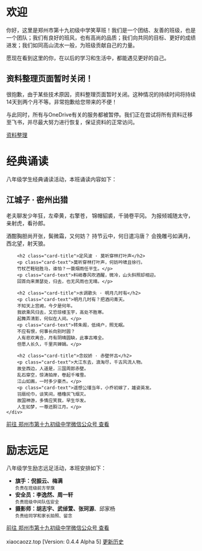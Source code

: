 # 欢迎

你好，这里是郑州市第十九初级中学笑草班！我们是一个团结、友善的班级，也是一个团队；我们有良好的班风，也有高尚的品质；我们向共同的目标、更好的成绩进发；我们如同高山流水一般，为班级贡献自己的力量。

愿现在看到这里的你，在以后的学习和生活中，都能遇见更好的自己。

<div class="card bg-danger text-white">
    <div class="card-body">
        <h2 class="card-title text-white">资料整理页面暂时关闭！</h2>
        <p class="card-text">很抱歉，由于某些技术原因，资料整理页面暂时关闭。这种情况的持续时间将持续14天到两个月不等。非常抱歉给您带来的不便！</p>
        <p class="card-text">与此同时，所有与OneDrive有关的服务都被暂停。我们正在尝试将所有资料迁移至飞书，并尽最大努力进行恢复，保证资料的正常访问。</p>
        <div class="card-text d-grid">
            <a type="button" class="btn btn-primary btn-block mb-2 disabled" href="/资料整理">资料整理</a>
        </div>
    </div>
</div>

# 经典诵读

<div class="mb-3" id="activityStatus_2"></div>

<script>
var date = new Date(2023, 3, 20, 16, 10);  // 设置活动开始时间
var endTime = new Date(2023, 3, 20, 18, 30); // 设置活动结束时间
var now = new Date();   // 获取当前时间

if (now < date) {
  document.getElementById("activityStatus_2").innerHTML = '<span class="badge bg-secondary">2023年4月20日｜活动准备中</span>';
} else if (now >= date && now <= endTime) {
  document.getElementById("activityStatus_2").innerHTML = '<span class="badge bg-success">2023年4月20日｜活动进行中</span>';
} else {
  document.getElementById("activityStatus_2").innerHTML = '<span class="badge bg-danger">2023年4月20日｜活动已结束</span>';
}
</script>

八年级学生经典诵读活动，本班诵读内容如下：

<div class="card">
    <div class="card-body">
        <h2 class="card-title">江城子 · 密州出猎</h2>
        <p class="card-text">老夫聊发少年狂，左牵黄，右擎苍，
        锦帽貂裘，千骑卷平冈。
        为报倾城随太守，亲射虎，看孙郎。</p>
        <p class="card-text">酒酣胸胆尚开张，鬓微霜，又何妨？
        持节云中，何日遣冯唐？
        会挽雕弓如满月，西北望，射天狼。</p>
        
        <h2 class="card-title">定风波 · 莫听穿林打叶声</h2>
        <p class="card-text">莫听穿林打叶声，何妨吟啸且徐行。
        竹杖芒鞋轻胜马，谁怕？一蓑烟雨任平生。</p>
        <p class="card-text">料峭春风吹酒醒，微冷，山头斜照却相迎。
        回首向来萧瑟处，归去，也无风雨也无晴。</p>
        
        <h2 class="card-title">水调歌头 · 明月几时有</h2>
        <p class="card-text">明月几时有？把酒问青天。
        不知天上宫阙，今夕是何年。
        我欲乘风归去，又恐琼楼玉宇，高处不胜寒。
        起舞弄清影，何似在人间。</p>
        <p class="card-text">转朱阁，低绮户，照无眠。
        不应有恨，何事长向别时圆？
        人有悲欢离合，月有阴晴圆缺，此事古难全。
        但愿人长久，千里共婵娟。</p>
        
        <h2 class="card-title">念奴娇 · 赤壁怀古</h2>
        <p class="card-text">大江东去，浪淘尽，千古风流人物。
        故垒西边，人道是，三国周郎赤壁。
        乱石穿空，惊涛拍岸，卷起千堆雪。
        江山如画，一时多少豪杰。</p>
        <p class="card-text">遥想公瑾当年，小乔初嫁了，雄姿英发。
        羽扇纶巾，谈笑间，樯橹灰飞烟灭。
        故国神游，多情应笑我，早生华发。
        人生如梦，一尊还酹江月。</p>
    </div>
</div>
<div class="d-grid mt-3">
    <a type="button" class="btn btn-primary btn-block" href="https://mp.weixin.qq.com/s/MlI9AYINiG9FJ7bXxvEajg">前往 郑州市第十九初级中学微信公众号 查看</a>
</div>

# 励志远足

<div class="mb-3" id="activityStatus"></div>

<script>
var date = new Date(2023, 3, 14, 7, 40);  // 设置活动开始时间
var endTime = new Date(2023, 3, 14, 16, 30); // 设置活动结束时间
var now = new Date();   // 获取当前时间

if (now < date) {
  document.getElementById("activityStatus").innerHTML = '<span class="badge bg-secondary">2023年4月14日｜活动准备中</span>';
} else if (now >= date && now <= endTime) {
  document.getElementById("activityStatus").innerHTML = '<span class="badge bg-success">2023年4月14日｜活动进行中</span>';
} else {
  document.getElementById("activityStatus").innerHTML = '<span class="badge bg-danger">2023年4月14日｜活动已结束</span>';
}
</script>

八年级学生励志远足活动，本班安排如下：

<ul class="list-group">
    <li class="list-group-item"><b>旗手：倪振云、梅满</b><br /><small class="text-secondary">负责在班级前方举旗</small></li>
    <li class="list-group-item"><b>安全员：李逸然、周一轩</b><br /><small class="text-secondary">负责班级中间队伍安全</small></li>
    <li class="list-group-item"><b>摄影师：胡志宇、武倬萱、张珂源</b>、邱家杨<br /><small class="text-secondary">负责给同学和家长拍照、留念</small></li>
</ul>
<div class="d-grid mt-3">
    <a type="button" class="btn btn-primary btn-block" href="https://mp.weixin.qq.com/s/Z-Stpz7b2-dCi0SHsX9l5w">前往 郑州市第十九初级中学微信公众号 查看</a>
</div>

<br />
<span style="text-indent: 0;" class="badge bg-secondary">xiaocaozz.top [Version: 0.4.4 Alpha 5] <a href="/roots/history" class="text-info">更新历史</a></span>
<br />
